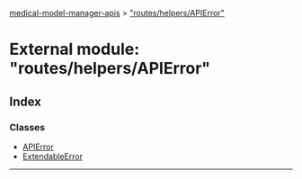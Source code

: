 [medical-model-manager-apis](../README.md) > ["routes/helpers/APIError"](../modules/_routes_helpers_apierror_.md)

# External module: "routes/helpers/APIError"

## Index

### Classes

* [APIError](../classes/_routes_helpers_apierror_.apierror.md)
* [ExtendableError](../classes/_routes_helpers_apierror_.extendableerror.md)

---

